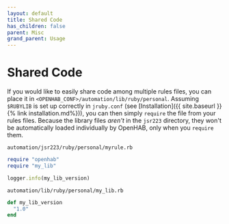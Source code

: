 ```yaml
---
layout: default
title: Shared Code
has_children: false
parent: Misc
grand_parent: Usage
---
```


# Shared Code

If you would like to easily share code among multiple rules files, you can
place it in `<OPENHAB_CONF>/automation/lib/ruby/personal`. Assuming `$RUBYLIB`
is set up correctly in `jruby.conf` (see [Installation]({{ site.baseurl }}{% link installation.md%})),
you can then simply `require` the file from your rules files. Because the
library files _aren't_ in the `jsr223` directory, they won't be automatically
loaded individually by OpenHAB, only when you `require` them.

`automation/jsr223/ruby/personal/myrule.rb`
```ruby
require "openhab"
require "my_lib"

logger.info(my_lib_version)
```

`automation/lib/ruby/personal/my_lib.rb`
```ruby
def my_lib_version
  "1.0"
end
```
